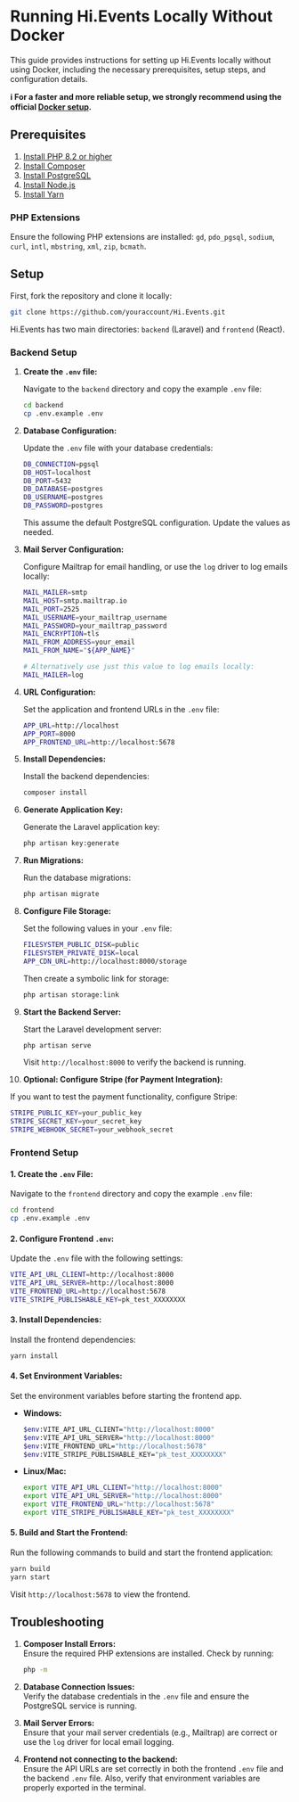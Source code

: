 # Running Hi.Events Locally Without Docker

This guide provides instructions for setting up Hi.Events locally without using Docker, including the necessary prerequisites,
setup steps, and configuration details.

**ℹ️ For a faster and more reliable setup, we strongly recommend using the official [Docker setup](https://hi.events/docs/getting-started/quick-start).**

## Prerequisites

1. [Install PHP 8.2 or higher](https://www.php.net/downloads.php)
2. [Install Composer](https://getcomposer.org/download/)
3. [Install PostgreSQL](https://www.postgresql.org/download/)
4. [Install Node.js](https://nodejs.org/en)
5. [Install Yarn](https://yarnpkg.com/getting-started/install)

### PHP Extensions

Ensure the following PHP extensions are installed: `gd`, `pdo_pgsql`, `sodium`, `curl`, `intl`, `mbstring`, `xml`, `zip`, `bcmath`.

## Setup

First, fork the repository and clone it locally:

```bash
git clone https://github.com/youraccount/Hi.Events.git
```

Hi.Events has two main directories: `backend` (Laravel) and `frontend` (React).

### Backend Setup

1. **Create the `.env` file:**

   Navigate to the `backend` directory and copy the example `.env` file:

   ```bash
   cd backend
   cp .env.example .env
   ```

2. **Database Configuration:**

   Update the `.env` file with your database credentials:

   ```bash
   DB_CONNECTION=pgsql
   DB_HOST=localhost
   DB_PORT=5432
   DB_DATABASE=postgres
   DB_USERNAME=postgres
   DB_PASSWORD=postgres
   ```

   This assume the default PostgreSQL configuration. Update the values as needed.

3. **Mail Server Configuration:**

   Configure Mailtrap for email handling, or use the `log` driver to log emails locally:

   ```bash
   MAIL_MAILER=smtp
   MAIL_HOST=smtp.mailtrap.io
   MAIL_PORT=2525
   MAIL_USERNAME=your_mailtrap_username
   MAIL_PASSWORD=your_mailtrap_password
   MAIL_ENCRYPTION=tls
   MAIL_FROM_ADDRESS=your_email
   MAIL_FROM_NAME="${APP_NAME}"

   # Alternatively use just this value to log emails locally:
   MAIL_MAILER=log
   ```

4. **URL Configuration:**

   Set the application and frontend URLs in the `.env` file:

   ```bash
   APP_URL=http://localhost
   APP_PORT=8000
   APP_FRONTEND_URL=http://localhost:5678
   ```

5. **Install Dependencies:**

   Install the backend dependencies:

   ```bash
   composer install
   ```

6. **Generate Application Key:**

   Generate the Laravel application key:

   ```bash
   php artisan key:generate
   ```

7. **Run Migrations:**

   Run the database migrations:

   ```bash
   php artisan migrate
   ```

8. **Configure File Storage:**

   Set the following values in your `.env` file:

   ```bash
   FILESYSTEM_PUBLIC_DISK=public
   FILESYSTEM_PRIVATE_DISK=local
   APP_CDN_URL=http://localhost:8000/storage
   ```

   Then create a symbolic link for storage:

   ```bash
   php artisan storage:link
   ```

9. **Start the Backend Server:**

   Start the Laravel development server:

   ```bash
   php artisan serve
   ```

   Visit `http://localhost:8000` to verify the backend is running.

10. **Optional: Configure Stripe (for Payment Integration):**

If you want to test the payment functionality, configure Stripe:

```bash
STRIPE_PUBLIC_KEY=your_public_key
STRIPE_SECRET_KEY=your_secret_key
STRIPE_WEBHOOK_SECRET=your_webhook_secret
```

### Frontend Setup

#### 1. **Create the `.env` File:**

Navigate to the `frontend` directory and copy the example `.env` file:

   ```bash
   cd frontend
   cp .env.example .env
   ```

#### 2. **Configure Frontend `.env`:**

Update the `.env` file with the following settings:

   ```bash
   VITE_API_URL_CLIENT=http://localhost:8000
   VITE_API_URL_SERVER=http://localhost:8000
   VITE_FRONTEND_URL=http://localhost:5678
   VITE_STRIPE_PUBLISHABLE_KEY=pk_test_XXXXXXXX
   ```

#### 3. **Install Dependencies:**

Install the frontend dependencies:

   ```bash
   yarn install
   ```

#### 4. **Set Environment Variables:**

Set the environment variables before starting the frontend app.

- **Windows:**

  ```bash
  $env:VITE_API_URL_CLIENT="http://localhost:8000"
  $env:VITE_API_URL_SERVER="http://localhost:8000"
  $env:VITE_FRONTEND_URL="http://localhost:5678"
  $env:VITE_STRIPE_PUBLISHABLE_KEY="pk_test_XXXXXXXX"
  ```

- **Linux/Mac:**

  ```bash
  export VITE_API_URL_CLIENT="http://localhost:8000"
  export VITE_API_URL_SERVER="http://localhost:8000"
  export VITE_FRONTEND_URL="http://localhost:5678"
  export VITE_STRIPE_PUBLISHABLE_KEY="pk_test_XXXXXXXX"
  ```

#### 5. **Build and Start the Frontend:**

Run the following commands to build and start the frontend application:

   ```bash
   yarn build
   yarn start
   ```

Visit `http://localhost:5678` to view the frontend.

## Troubleshooting

1. **Composer Install Errors:**  
   Ensure the required PHP extensions are installed. Check by running:

   ```bash
   php -m
   ```

2. **Database Connection Issues:**  
   Verify the database credentials in the `.env` file and ensure the PostgreSQL service is running.

3. **Mail Server Errors:**  
   Ensure that your mail server credentials (e.g., Mailtrap) are correct or use the `log` driver for local email logging.

4. **Frontend not connecting to the backend:**  
   Ensure the API URLs are set correctly in both the frontend `.env` file and the backend `.env` file. Also, verify that environment variables are properly exported in the terminal.
